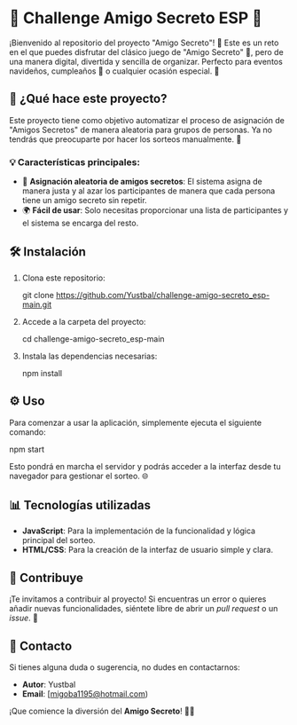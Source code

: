 # 🎁 Challenge Amigo Secreto ESP 🎉

¡Bienvenido al repositorio del proyecto "Amigo Secreto"! 🎄 Este es un reto en el que puedes disfrutar del clásico juego de "Amigo Secreto" 🎅, pero de una manera digital, divertida y sencilla de organizar. Perfecto para eventos navideños, cumpleaños 🎂 o cualquier ocasión especial. 🌟

## 🚀 ¿Qué hace este proyecto?

Este proyecto tiene como objetivo automatizar el proceso de asignación de "Amigos Secretos" de manera aleatoria para grupos de personas. Ya no tendrás que preocuparte por hacer los sorteos manualmente. 🎲

### 💡 Características principales:
- 🎉 **Asignación aleatoria de amigos secretos**: El sistema asigna de manera justa y al azar los participantes de manera que cada persona tiene un amigo secreto sin repetir.
- 🌍 **Fácil de usar**: Solo necesitas proporcionar una lista de participantes y el sistema se encarga del resto.
  
## 🛠️ Instalación

1. Clona este repositorio:
   
   git clone https://github.com/Yustbal/challenge-amigo-secreto_esp-main.git
   
2. Accede a la carpeta del proyecto:
   
   cd challenge-amigo-secreto_esp-main

3. Instala las dependencias necesarias:

   npm install

## ⚙️ Uso

Para comenzar a usar la aplicación, simplemente ejecuta el siguiente comando:

npm start

Esto pondrá en marcha el servidor y podrás acceder a la interfaz desde tu navegador para gestionar el sorteo. 🌐

## 📊 Tecnologías utilizadas

- **JavaScript**: Para la implementación de la funcionalidad y lógica principal del sorteo.
- **HTML/CSS**: Para la creación de la interfaz de usuario simple y clara.

## 🤖 Contribuye

¡Te invitamos a contribuir al proyecto! Si encuentras un error o quieres añadir nuevas funcionalidades, siéntete libre de abrir un *pull request* o un *issue*. 🙌

## 💬 Contacto

Si tienes alguna duda o sugerencia, no dudes en contactarnos:

- **Autor**: Yustbal  
- **Email**: [migoba1195@hotmail.com)

¡Que comience la diversión del **Amigo Secreto**! 🎉🎁
